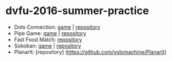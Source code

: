 # dvfu-2016-summer-practice

* Dots Connection: [game](https://BecauseWeCanStudios.github.io/dots-connect) | [repository](https://github.com/BecauseWeCanStudios/dots-connect)
* Pipe Game: [game](https://catsupteam.github.io/TopGameEU/) | [repository](https://github.com/CatsUpTeam/TopGameEU)
* Fast Food Match: [repository](https://github.com/Daryana/Fast-Food-Match-3)
* Sokoban: [game](https://daddies32.github.io/Sokoban) | [repository](https://github.com/Daddies32/Sokoban)
* PlanarIt: [repository] (https://github.com/yolomachine/PlanarIt)
